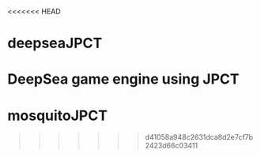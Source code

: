 <<<<<<< HEAD
# deepseaJPCT
DeepSea game engine using JPCT
=======
# mosquitoJPCT
>>>>>>> d41058a948c2631dca8d2e7cf7b2423d66c03411
